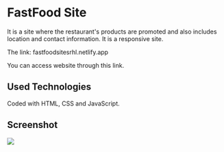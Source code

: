 <h1> FastFood Site </h1>

It is a site where the restaurant's products are promoted and also includes location and contact information. It is a responsive site.

The link: fastfoodsitesrhl.netlify.app

You can access website through this link.

<h2> Used Technologies </h2>

Coded with HTML, CSS and JavaScript.

<h2> Screenshot </h2>

![](ekran3.gif)
